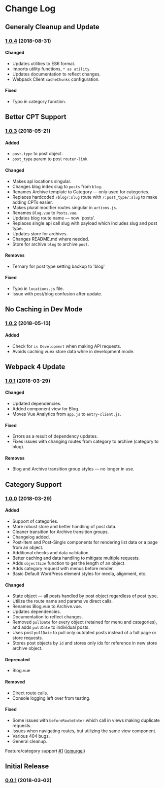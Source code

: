 # Change Log

## Generaly Cleanup and Update
### [1.0.4](https://github.com/jomurgel/project-acorn-ssr/tree/1.0.4) (2018-08-31)

#### Changed
- Updates utilities to ES6 format.
- Imports utility functions, `* as utility`.
- Updates documentation to reflect changes.
- Webpack Client `cacheChunks` configuration.

#### Fixed
- Typo in category function.

## Better CPT Support
### [1.0.3](https://github.com/jomurgel/project-acorn-ssr/tree/1.0.3) (2018-05-21)

#### Added
- `post.type` to post object.
- `post_type` param to post `router-link`.

#### Changed
- Makes api locations singular.
- Changes blog index slug to `posts` from `blog`.
- Renames Archive template to Category — only used for categories.
- Replaces hardcoded `/blog/:slug` route with `/:post_type/:slug` to make adding CPTs easier.
- Makes plural modifier routes singular in `actions.js`.
- Renames `Blog.vue` to `Posts.vue`.
- Updates blog route name — now 'posts'.
- Replaces single api call slug with payload which includes slug and post type.
- Updates store for archives.
- Changes README.md where needed.
- Store for archive `blog` to archive `post`.

#### Removes
- Ternary for post type setting backup to 'blog'

#### Fixed
- Typo in `locations.js` file.
- Issue with post/blog confusion after update.

## No Caching in Dev Mode
### [1.0.2](https://github.com/jomurgel/project-acorn-ssr/tree/1.0.2) (2018-05-13)

#### Added
- Check for `is Development` when making API requests.
- Avoids caching vuex store data while in development mode.

## Webpack 4 Update
### [1.0.1](https://github.com/jomurgel/project-acorn-ssr/tree/1.0.1) (2018-03-29)

#### Changed
- Updated dependencies.
- Added component view for Blog.
- Moves Vue Analytics from `app.js` to `entry-client.js`.

#### Fixed
- Errors as a result of dependency updates.
- Fixes issues with changing routes from category to archive (category to blog).

#### Removes
- Blog and Archive transition group styles — no longer in use.

## Category Support
### [1.0.0](https://github.com/jomurgel/project-acorn-ssr/tree/0.1) (2018-03-29)

#### Added
- Support of categories.
- More robust store and better handling of post data.
- Cleaner transition for Archive transition groups.
- Changelog added.
- Post-Item and Post-Single components for rendering list data or a page from an object.
- Additional checks and data validation.
- Better caching and data handling to mitigate multiple requests.
- Adds `objectSize` function to get the length of an object.
- Adds category request with menus before render.
- Basic Default WordPress element styles for media, alignment, etc.

#### Changed
- State object — all posts handled by post object regardless of post type.
- Utilize the route name and params vs direct calls.
- Renames Blog.vue to Archive.vue.
- Updates dependencies.
- Documentation to reflect changes.
- Removed `pullDate` for every object (retained for menu and categories), and adds `pullDate` to individual posts.
- Uses post `pullDate` to pull only outdated posts instead of a full page or store requests.
- Stores post objects by `id` and stores only ids for reference in new store archive object.

#### Deprecated
- Blog.vue

#### Removed
- Direct route calls.
- Console logging left over from testing.

#### Fixed
- Some issues with `beforeRouteEnter` which call in views making duplicate requests.
- Issues when navigating routes, but utilizing the same view component.
- Various 404 bugs.
- General cleanup.

Feature/category support [\#1](https://github.com/jomurgel/project-acorn-ssr/pull/1) ([jomurgel](https://github.com/jomurgel))
## Initial Release
### [0.0.1](https://github.com/jomurgel/project-acorn-ssr/tree/0.0.1) (2018-03-02)
